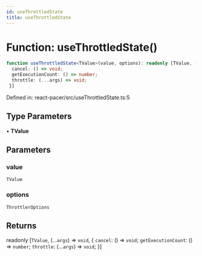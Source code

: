 ```yaml
---
id: useThrottledState
title: useThrottledState
---
```


<!-- DO NOT EDIT: this page is autogenerated from the type comments -->

# Function: useThrottledState()

```ts
function useThrottledState<TValue>(value, options): readonly [TValue, (...args) => void, {
  cancel: () => void;
  getExecutionCount: () => number;
  throttle: (...args) => void;
 }]
```

Defined in: react-pacer/src/useThrottledState.ts:5

## Type Parameters

• **TValue**

## Parameters

### value

`TValue`

### options

`ThrottlerOptions`

## Returns

readonly \[`TValue`, (...`args`) => `void`, \{
  `cancel`: () => `void`;
  `getExecutionCount`: () => `number`;
  `throttle`: (...`args`) => `void`;
 \}\]
